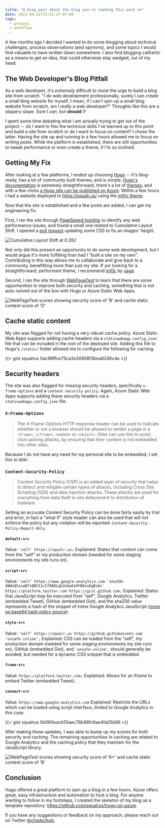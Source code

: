 ```yaml
---
title: "A blog post about the blog you're reading this post on"
date: 2021-04-21T15:51:27-07:00
tags:
  - process
  - workflow
---
```


A few months ago I decided I wanted to do some blogging about technical challenges, process observations (and opinions), and some topics I would find valuable to have written down somewhere. I also find blogging cathartic as a means to get an idea, that could otherwise stay wedged, out of my head.

## The Web Developer's Blog Pitfall

As a web developer, it's _extremely_ difficult to resist the urge to build a blog site from scratch. "I do web development professionally, surely I can create a small blog website for myself. I mean, if I can't spin up a small blog website from scratch, am I _really_ a web developer?" Thoughts like this are a slippery slope. Sure I _can_, but **should** I?

I spent some time debating what I am actually trying to get out of the project -- do I want to flex the technical skills I've learned up to this point and build a site from scratch or do I want to focus on content? I chose the latter. Having the site up and running in a few hours allowed me to focus on writing posts. While the platform is established, there are still opportunities to tweak performance or even create a theme, if I'm so inclined.

## Getting My Fix

After looking at a few platforms, I ended up choosing [Hugo](https://gohugo.io/) -- it's blog-ready, has a lot of community built themes, and is simple. [Hugo's documentation](https://gohugo.io/documentation/) is extremely straightforward, there's a lot of [themes](https://themes.gohugo.io/), and with a few clicks [a Hugo site can be published on Azure](https://docs.microsoft.com/en-us/azure/static-web-apps/publish-hugo). Within a few hours I had a website deployed to https://squalr.us/ using the [m10c theme](https://themes.gohugo.io/hugo-theme-m10c/).

Now that the site is established and a few posts are added, I can get my engineering fix.

First, I ran the site through [PageSpeed Insights](https://developers.google.com/speed/pagespeed/insights/?url=https%3A%2F%2Fsqualr.us%2F&tab=mobile) to identify any web performance issues, and found a small one related to Cumulative Layout Shift. I opened a [pull request](https://github.com/vaga/hugo-theme-m10c/pull/63) updating some CSS to fix an images' height.

![Cumulative Layout Shift at 0.282](/img/blog/a-blog-post-about-the-blog-youre-reading-this-post-on/cls-before.png)

Not only did this present an opportunity to do some web development, but I would argue it's more fulfilling than had I "built a site on my own". Contributing in this way allows me to collaborate and give back to a community, benefitting more than just my site. If yor looking for a straightforward, performant theme, I recommend [m10c](https://github.com/vaga/hugo-theme-m10c/) by [vaga](https://github.com/vaga).

Second, I ran the site through [WebPageTest](https://www.webpagetest.org/result/210410_BiDcJM_9828a9157e1bfb14a7a43820dd6dc018/) to learn that there are some opportunities to improve both security and caching, something that is not auto-solved out of the box with Hugo or Azure Static Web Apps.

![WebPageTest scores showing security score of 'B' and cache static content score of 'D'](/img/blog/a-blog-post-about-the-blog-youre-reading-this-post-on/web-page-test-before.png)

## Cache static content

My site was flagged for not having a very robust cache policy. Azure Static Web Apps supports adding cache headers via a `staticwebapp.config.json` file that can be included in the root of the deployed site. Adding this file to Hugo's `/static/` folder allowed me to configure the following for caching.

{{< gist squalrus 0ac98ffce73ca3e30958f3bea8246c4a >}}

## Security headers

The site was also flagged for missing security headers, specifically `x-frame-options` and a `content-security-policy`. Again, Azure Static Web Apps supports adding these security headers via a `staticwebapp.config.json` file.

### `X-Frame-Options`

> The X-Frame-Options HTTP response header can be used to indicate whether or not a browser should be allowed to render a page in a `<frame>`, `<iframe>`, `<embed>` or `<object>`. Sites can use this to avoid click-jacking attacks, by ensuring that their content is not embedded into other sites.

Because I do not have any need for my personal site to be embedded, I set this to `DENY`.

### `Content-Security-Policy`

> Content Security Policy (CSP) is an added layer of security that helps to detect and mitigate certain types of attacks, including Cross Site Scripting (XSS) and data injection attacks. These attacks are used for everything from data theft to site defacement to distribution of malware.

Setting an accurate Content Security Policy can be done fairly easily by trial and error, in fact a "what if" style header can also be used that will not enforce the policy but any violation will be reported: `Content-Security-Policy-Report-Only`.

#### `default-src`

Value: `'self' https://squalr.us;`
Explained: States that content can come from the "self" or my production domain (needed for some staging environments my site runs on).

#### `script-src`

Value: `'self' https://www.google-analytics.com 'sha256-d8WoQSinwBfvQBSI1cIf68DLqh2eUwA1HYB0xu6gBsA=' https://platform.twitter.com https://gist.github.com;`
Explained: States that JavaScript may be executed from "self", Google Analytics, Twitter (embedded Tweet), GitHub (embedded Gist), and the sha256 value represents a hash of the snippet of inline Google Analytics JavaScript ([more on base64 hash policy source](https://developer.mozilla.org/en-US/docs/Web/HTTP/Headers/Content-Security-Policy/script-src#sources)).

#### `style-src`

Value: `'self' https://squalr.us https://github.githubassets.com 'unsafe-inline';`
Explained: CSS can be loaded from the "self", my production domain (needed for some staging environments my site runs on), GitHub (embedded Gist), and `'unsafe-inline'`, should generally be avoided, but needed for a dynamic CSS snippet that is embedded.

#### `frame-src`

Value: `https://platform.twitter.com;`
Explained: Allows for an iframe to embed Twitter (embedded Tweet).

#### `connect-src`

Value: `https://www.google-analytics.com`
Explained: Restricts the URLs which can be loaded using script interface, limited to Google Analytics in this case.

{{< gist squalrus 5b060eacb55aec76b98fc6ae4fa05b86 >}}

After making these updates, I was able to bump up my scores for both security and caching. The remaining opportunities in caching are related to Google Analytics and the caching policy that they maintain for the JavaScript library.

![WebPageTest scores showing security score of 'A+' and cache static content score of 'B'](/img/blog/a-blog-post-about-the-blog-youre-reading-this-post-on/web-page-test-after.png)

## Conclusion

Hugo offered a great platform to spin up a blog in a few hours. Azure offers great, easy infrastructure and automation to host a blog. For anyone wanting to follow in my footsteps, I created the skeleton of my blog as a template repository: https://github.com/squalrus/hugo-on-azure.

If you have any suggestions or feedback on my approach, please reach out on Twitter [@chadschulz](https://twitter.com/chadschulz).
